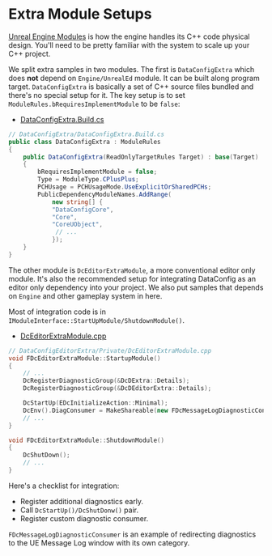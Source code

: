 # Extra Module Setups

[Unreal Engine Modules][1] is how the engine handles its C++ code physical design. You'll need to be pretty familiar with the system to scale up your C++ project.

We split extra samples in two modules. The first is `DataConfigExtra` which does **not** depend on `Engine/UnrealEd` module. It can be built along program target. `DataConfigExtra` is basically a set of C++ source files bundled and there's no special setup for it. The key setup is to set `ModuleRules.bRequiresImplementModule` to be `false`:

* [DataConfigExtra.Build.cs]({{SrcRoot}}DataConfigExtra/DataConfigExtra.Build.cs)

```c#
// DataConfigExtra/DataConfigExtra.Build.cs
public class DataConfigExtra : ModuleRules
{
	public DataConfigExtra(ReadOnlyTargetRules Target) : base(Target)
	{
	    bRequiresImplementModule = false;
	    Type = ModuleType.CPlusPlus;
		PCHUsage = PCHUsageMode.UseExplicitOrSharedPCHs;
		PublicDependencyModuleNames.AddRange(
			new string[] {
			"DataConfigCore",
			"Core",
			"CoreUObject",
             // ...
			});
	}
}
```

The other module is `DcEditorExtraModule`, a more conventional editor only module. It's also the recommended setup for integrating DataConfig as an editor only dependency into your project. We also put samples that depends on `Engine` and other gameplay system in here.

Most of integration code is in `IModuleInterface::StartUpModule/ShutdownModule()`. 

* [DcEditorExtraModule.cpp]({{SrcRoot}}DataConfigEditorExtra/Private/DcEditorExtraModule.cpp)

```c++
// DataConfigEditorExtra/Private/DcEditorExtraModule.cpp
void FDcEditorExtraModule::StartupModule()
{
    // ...
	DcRegisterDiagnosticGroup(&DcDExtra::Details);
	DcRegisterDiagnosticGroup(&DcDEditorExtra::Details);

	DcStartUp(EDcInitializeAction::Minimal);
	DcEnv().DiagConsumer = MakeShareable(new FDcMessageLogDiagnosticConsumer());
	// ...
}

void FDcEditorExtraModule::ShutdownModule()
{
	DcShutDown();
    // ...
}

```

Here's a checklist for integration:

- Register additional diagnostics early. 
- Call `DcStartUp()/DcShutDonw()` pair.
- Register custom diagnostic consumer.

`FDcMessageLogDiagnosticConsumer` is an example of redirecting diagnostics to the UE Message Log window with its own category.

[1]: https://docs.unrealengine.com/4.27/en-US/ProgrammingAndScripting/ProgrammingWithCPP/Modules/ "								Unreal Engine Modules 						"